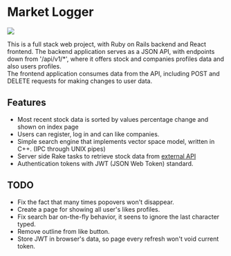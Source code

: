 # Market Logger

![](MarketLoggerO2.gif)

This is a full stack web project, with Ruby on Rails backend and React frontend. The backend application serves as a JSON API, with endpoints down from '/api/v1/*', where it offers stock and companies profiles data and also users profiles.  
The frontend application consumes data from the API, including POST and DELETE requests for making changes to user data.

## Features
* Most recent stock data is sorted by values percentage change and shown on index page
* Users can register, log in and can like companies.
* Simple search engine that implements vector space model, written in C++. (IPC through UNIX pipes)
* Server side Rake tasks to retrieve stock data from [external API](https://financialmodelingprep.com/api/)
* Authentication tokens with JWT (JSON Web Token) standard.

## TODO
* Fix the fact that many times popovers won't disappear. 
* Create a page for showing all user's likes profiles.
* Fix search bar on-the-fly behavior, it seens to ignore the last character typed.
* Remove outline from like button.
* Store JWT in browser's data, so page every refresh won't void current token.

